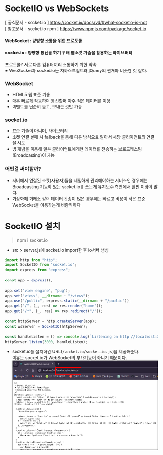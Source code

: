# SocketIO vs WebSockets

[ 공식문서 - socket.io ] <https://socket.io/docs/v4/#what-socketio-is-not>  
[ 참고문서 - socket.io npm ] <https://www.npmjs.com/package/socket.io>

#### WebSocket : 양방향 소통을 위한 프로토콜

#### socket.io : 양방향 통신을 하기 위해 웹소켓 기술을 활용하는 라이브러리

프로토콜? 서로 다른 컴퓨터끼리 소통하기 위한 약속  
※ WebSocket과 socket.io는 자바스크립트와 jQuery의 관계와 비슷한 것 같다.

### WebSocket

- HTML5 웹 표준 기술
- 매우 빠르게 작동하며 통신할때 아주 적은 데이터를 이용
- 이벤트를 단순히 듣고, 보내는 것만 가능

### socket.io

- 표준 기술이 아니며, 라이브러리
- 소켓 연결 실패 시 fallback을 통해 다른 방식으로 알아서 해당 클라이언트와 연결을 시도
- 방 개념을 이용해 일부 클라이언트에게만 데이터를 전송하는 브로드캐스팅(Broadcasting)이 가능

### 어떤걸 써야할까?

- 서버에서 연결된 소켓(사용자)들을 세밀하게 관리해야하는 서비스인 경우에는 Broadcasting 기능이 있는 socket.io를 쓰는게 유지보수 측면에서 휠씬 이점이 많다.
- 가상화폐 거래소 같이 데이터 전송이 많은 경우에는 빠르고 비용이 적은 표준 WebSocket을 이용하는게 바람직하다.

# SocketIO 설치

> npm i socket.io

- src > server.js에 socket.io import한 후 io서버 생성

```javascript
import http from "http";
import SocketIO from "socket.io";
import express from "express";

const app = express();

app.set("view engine", "pug");
app.set("views", __dirname + "/views");
app.use("/public", express.static(__dirname + "/public"));
app.get("/", (_, res) => res.render("home"));
app.get("/*", (_, res) => res.redirect("/"));

const httpServer = http.createServer(app);
const wsServer = SocketIO(httpServer);

const handleListen = () => console.log(`Listening on http://localhost:3000`);
httpServer.listen(3000, handleListen);
```

- socket.io를 설치하면 URL(`/socket.io/socket.io.js`)을 제공해준다.  
  이유는 socket.io가 WebSocket의 부가기능이 아니기 때문이다.
  <img src="src/1.png" width="500"/>
